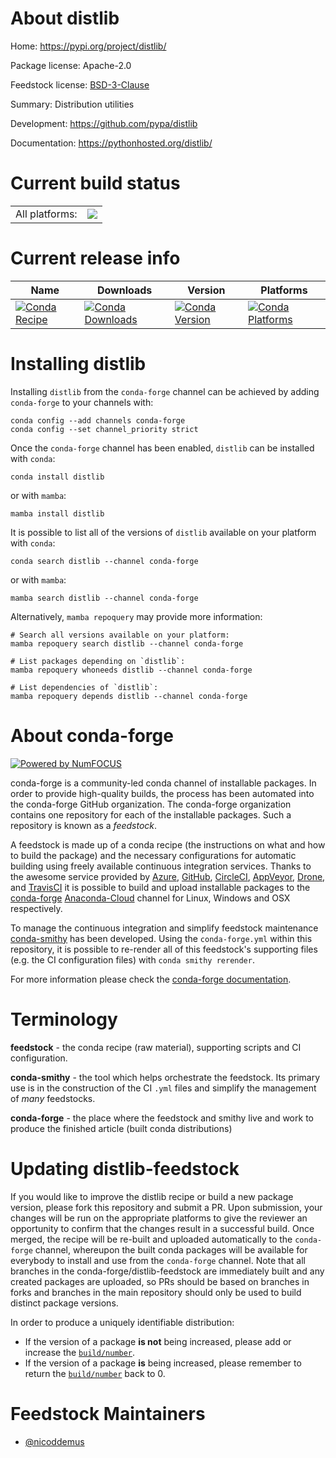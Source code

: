 About distlib
=============

Home: https://pypi.org/project/distlib/

Package license: Apache-2.0

Feedstock license: [BSD-3-Clause](https://github.com/conda-forge/distlib-feedstock/blob/main/LICENSE.txt)

Summary: Distribution utilities

Development: https://github.com/pypa/distlib

Documentation: https://pythonhosted.org/distlib/

Current build status
====================


<table><tr><td>All platforms:</td>
    <td>
      <a href="https://dev.azure.com/conda-forge/feedstock-builds/_build/latest?definitionId=9801&branchName=main">
        <img src="https://dev.azure.com/conda-forge/feedstock-builds/_apis/build/status/distlib-feedstock?branchName=main">
      </a>
    </td>
  </tr>
</table>

Current release info
====================

| Name | Downloads | Version | Platforms |
| --- | --- | --- | --- |
| [![Conda Recipe](https://img.shields.io/badge/recipe-distlib-green.svg)](https://anaconda.org/conda-forge/distlib) | [![Conda Downloads](https://img.shields.io/conda/dn/conda-forge/distlib.svg)](https://anaconda.org/conda-forge/distlib) | [![Conda Version](https://img.shields.io/conda/vn/conda-forge/distlib.svg)](https://anaconda.org/conda-forge/distlib) | [![Conda Platforms](https://img.shields.io/conda/pn/conda-forge/distlib.svg)](https://anaconda.org/conda-forge/distlib) |

Installing distlib
==================

Installing `distlib` from the `conda-forge` channel can be achieved by adding `conda-forge` to your channels with:

```
conda config --add channels conda-forge
conda config --set channel_priority strict
```

Once the `conda-forge` channel has been enabled, `distlib` can be installed with `conda`:

```
conda install distlib
```

or with `mamba`:

```
mamba install distlib
```

It is possible to list all of the versions of `distlib` available on your platform with `conda`:

```
conda search distlib --channel conda-forge
```

or with `mamba`:

```
mamba search distlib --channel conda-forge
```

Alternatively, `mamba repoquery` may provide more information:

```
# Search all versions available on your platform:
mamba repoquery search distlib --channel conda-forge

# List packages depending on `distlib`:
mamba repoquery whoneeds distlib --channel conda-forge

# List dependencies of `distlib`:
mamba repoquery depends distlib --channel conda-forge
```


About conda-forge
=================

[![Powered by
NumFOCUS](https://img.shields.io/badge/powered%20by-NumFOCUS-orange.svg?style=flat&colorA=E1523D&colorB=007D8A)](https://numfocus.org)

conda-forge is a community-led conda channel of installable packages.
In order to provide high-quality builds, the process has been automated into the
conda-forge GitHub organization. The conda-forge organization contains one repository
for each of the installable packages. Such a repository is known as a *feedstock*.

A feedstock is made up of a conda recipe (the instructions on what and how to build
the package) and the necessary configurations for automatic building using freely
available continuous integration services. Thanks to the awesome service provided by
[Azure](https://azure.microsoft.com/en-us/services/devops/), [GitHub](https://github.com/),
[CircleCI](https://circleci.com/), [AppVeyor](https://www.appveyor.com/),
[Drone](https://cloud.drone.io/welcome), and [TravisCI](https://travis-ci.com/)
it is possible to build and upload installable packages to the
[conda-forge](https://anaconda.org/conda-forge) [Anaconda-Cloud](https://anaconda.org/)
channel for Linux, Windows and OSX respectively.

To manage the continuous integration and simplify feedstock maintenance
[conda-smithy](https://github.com/conda-forge/conda-smithy) has been developed.
Using the ``conda-forge.yml`` within this repository, it is possible to re-render all of
this feedstock's supporting files (e.g. the CI configuration files) with ``conda smithy rerender``.

For more information please check the [conda-forge documentation](https://conda-forge.org/docs/).

Terminology
===========

**feedstock** - the conda recipe (raw material), supporting scripts and CI configuration.

**conda-smithy** - the tool which helps orchestrate the feedstock.
                   Its primary use is in the construction of the CI ``.yml`` files
                   and simplify the management of *many* feedstocks.

**conda-forge** - the place where the feedstock and smithy live and work to
                  produce the finished article (built conda distributions)


Updating distlib-feedstock
==========================

If you would like to improve the distlib recipe or build a new
package version, please fork this repository and submit a PR. Upon submission,
your changes will be run on the appropriate platforms to give the reviewer an
opportunity to confirm that the changes result in a successful build. Once
merged, the recipe will be re-built and uploaded automatically to the
`conda-forge` channel, whereupon the built conda packages will be available for
everybody to install and use from the `conda-forge` channel.
Note that all branches in the conda-forge/distlib-feedstock are
immediately built and any created packages are uploaded, so PRs should be based
on branches in forks and branches in the main repository should only be used to
build distinct package versions.

In order to produce a uniquely identifiable distribution:
 * If the version of a package **is not** being increased, please add or increase
   the [``build/number``](https://docs.conda.io/projects/conda-build/en/latest/resources/define-metadata.html#build-number-and-string).
 * If the version of a package **is** being increased, please remember to return
   the [``build/number``](https://docs.conda.io/projects/conda-build/en/latest/resources/define-metadata.html#build-number-and-string)
   back to 0.

Feedstock Maintainers
=====================

* [@nicoddemus](https://github.com/nicoddemus/)


